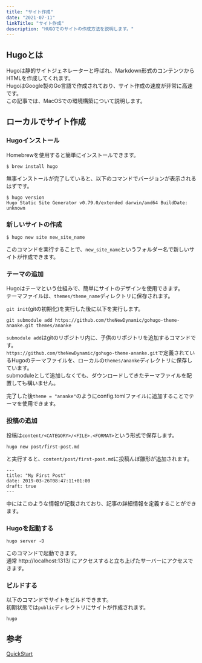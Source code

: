 ```yaml
---
title: "サイト作成"
date: "2021-07-11"
linkTitle: "サイト作成"
description: "HUGOでのサイトの作成方法を説明します。"
---
```


## Hugoとは
Hugoは静的サイトジェネレーターと呼ばれ、Markdown形式のコンテンツからHTMLを作成してくれます。  
HugoはGoogle製のGo言語で作成されており、サイト作成の速度が非常に高速です。  
この記事では、MacOSでの環境構築について説明します。

## ローカルでサイト作成

### Hugoインストール
Homebrewを使用すると簡単にインストールできます。  
```
$ brew install hugo
```

無事インストールが完了していると、以下のコマンドでバージョンが表示されるはずです。  
```
$ hugo version
Hugo Static Site Generator v0.79.0/extended darwin/amd64 BuildDate: unknown
```

### 新しいサイトの作成
```
$ hugo new site new_site_name
```

このコマンドを実行することで、`new_site_name`というフォルダー名で新しいサイトが作成できます。  

### テーマの追加
Hugoはテーマという仕組みで、簡単にサイトのデザインを使用できます。  
テーマファイルは、`themes/theme_name`ディレクトリに保存されます。  

`git init`(gitの初期化)を実行した後に以下を実行します。
```
git submodule add https://github.com/theNewDynamic/gohugo-theme-ananke.git themes/ananke
```

`submodule add`はgitのリポジトリ内に、子供のリポジトリを追加するコマンドです。  
`https://github.com/theNewDynamic/gohugo-theme-ananke.git`で定義されているHugoのテーマファイルを、ローカルの`themes/ananke`ディレクトリに保存しています。  
submoduleとして追加しなくても、ダウンロードしてきたテーマファイルを配置しても構いません。  

完了した後`theme = "ananke"`のようにconfig.tomlファイルに追加することでテーマを使用できます。  

### 投稿の追加
投稿は`content/<CATEGORY>/<FILE>.<FORMAT>`という形式で保存します。  
```
hugo new post/first-post.md
```
と実行すると、`content/post/first-post.md`に投稿んぼ雛形が追加されます。  

```
---
title: "My First Post"
date: 2019-03-26T08:47:11+01:00
draft: true
---
```
中にはこのような情報が記載されており、記事の詳細情報を定義することができます。  

### Hugoを起動する
```
hugo server -D
```
このコマンドで起動できます。  
通常 http://localhost:1313/ にアクセスすると立ち上げたサーバーにアクセスできます。  

### ビルドする
以下のコマンドでサイトをビルドできます。  
初期状態では`public`ディレクトリにサイトが作成されます。  
```
hugo 
```

## 参考
[QuickStart](https://gohugo.io/getting-started/quick-start/)